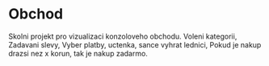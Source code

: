 # Obchod
Skolni projekt pro vizualizaci konzoloveho obchodu. Voleni kategorii, Zadavani slevy, Vyber platby, uctenka, sance vyhrat lednici, Pokud je  nakup drazsi nez x korun, tak je nakup zadarmo.
